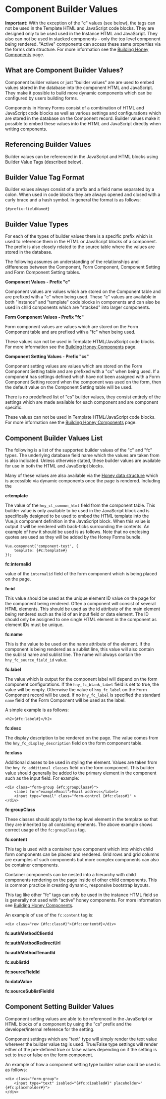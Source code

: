# Component Builder Values

**Important:** With the exception of the "c" values (see below), the tags can not be used in the Template HTML and JavaScript code blocks. They are designed only to be used used in the Instance HTML and JavaScript. They also can not be used in stacked components - only the top level component being rendered. "Active" components can access these same properties via the forms data structure. For more information see the [Building Honey Components](./Building-Honey-Components-1d1e380e-45bb-4ff6-8b17-565ca5f7854c.md) page.

## What are Component Builder Values?

Component builder values or just "builder values" are are used to embed values stored in the database into the component HTML and JavaScript. They make it possible to build more dynamic components which can be configured by users building forms. 

Components in Honey Forms consist of a combination of HTML and JavaScript code blocks as well as various settings and configurations which are stored in the database on the Component record. Builder values make it possible to embed these values into the HTML and JavaScript directly when writing components. 

## Referencing Builder Values

Builder values can be referenced in the JavaScript and HTML blocks using Builder Value Tags (described below). 

## Builder Value Tag Format

Builder values always consist of a prefix and a field name separated by a colon. When used in code blocks they are always opened and closed with a curly brace and a hash symbol. In general the format is as follows:

    {#prefix:fieldName#}

## Builder Value Types

For each of the types of builder values there is a specific prefix which is used to reference them in the HTML or JavaScript blocks of a component. The prefix is also closely related to the source table where the values are stored in the database. 

The following assumes an understanding of the relationships and differences between the Component, Form Component, Component Setting and Form Component Setting tables. 

**Component Values - Prefix "c"**

Component values are values which are stored on the Component table and are prefixed with a "c" when being used. These "c" values are available in both "instance" and "template" code blocks in components and can also be used in child components which are "stacked" into larger components. 

**Form Component Values - Prefix "fc"**

Form component values are values which are stored on the Form Component table and are prefixed with a "fc" when being used. 

These values can not be used in Template HTML/JavaScript code blocks. For more information see the [Building Honey Components](./Building-Honey-Components-1d1e380e-45bb-4ff6-8b17-565ca5f7854c.md) page.

**Component Setting Values - Prefix "cs"**

Component setting values are values which are stored on the Form Component Setting table and are prefixed with a "cs" when being used. If a component has settings defined which have not been assigned with a Form Component Setting record when the component was used on the form, then the default value on the Component Setting table will be used. 

There is no predefined list of "cs" builder values, they consist entirely of the settings which are made available for each component and are component specific. 

These values can not be used in Template HTML/JavaScript code blocks. For more information see the [Building Honey Components](./Building-Honey-Components-1d1e380e-45bb-4ff6-8b17-565ca5f7854c.md) page.

## Component Builder Values List

The following is a list of the supported builder values of the "c" and "fc" types. The underlying database field name which the values are taken from is also indicated. Unless otherwise stated, these builder values are available for use in both the HTML and JavaScript blocks. 

Many of these values are also available via the [Honey data structure](./Honey-Data-Structure-7992cfc5-8ba4-4fb8-a300-de79f8540a06.md) which is accessible via dynamic components once the page is rendered. Including the 

**c:template**

The value of the `hny_ct_common_html` field from the component table. This builder value is only available to be used in the JavaScript block and is specifically designed to be used to embed the HTML template into the Vue.js component definition in the JavaScript block. When this value is output it will be rendered with back-ticks surrounding the contents. An example of how it should be used is as follows. Note that no enclosing quotes are used as they will be added by the Honey Forms bundle. 

    Vue.component('component-test', {
    	template: {#c:template#}
    });

**fc:internalid**

 value of the `internalid` field of the form component which is being placed on the page. 

**fc:id**

This value should be used as the unique element ID value on the page for the component being rendered. Often a component will consist of several HTML elements. This should be used as the id attribute of the main element being rendered such as the id of an input field or data element. The ID should only be assigned to one single HTML element in the component as element IDs must be unique. 

**fc:name**

This is the value to be used on the name attribute of the element. If the component is being rendered as a sublist line, this value will also contain the sublist name and sublist line. The name will always contain the `hny_fc_source_field_id` value. 

**fc:label**

The value which is output for the component label will depend on the form component configurations.  If the `hny_fc_blank_label` field is set to true, the value will be empty. Otherwise the value of `hny_fc_label` on the Form Component record will be used. If no `hny_fc_label` is specified the standard `name` field of the Form Component will be used as the label. 

A simple example is as follows:

    <h2>{#fc:label#}</h2>

**fc:desc**

The display description to be rendered on the page. The value comes from the `hny_fc_display_description` field on the form component table. 

**fc:class**

Additional classes to be used in styling the element. Values are taken from the `hny_fc_additional_classes` field on the form component. This builder value should generally be added to the primary element in the component such as the input field. For example:

    <div class="form-group {#fc:groupClass#}">
        <label for="exampleEmail">Email address</label>
        <input type="email" class="form-control {#fc:class#}" >
    </div>

**fc:groupClass**

These classes should apply to the top level element in the template so that they are inherited by all containing elements. The above example shows correct usage of the `fc:groupClass` tag.

**fc:content**

This tag is used with a container type component which into which child form components can be placed and rendered. Grid rows and grid columns are examples of such components but more complex components can also be container components. 

Container components can be nested into a hierarchy with child components rendering on the page inside of other child components. This is common practice in creating dynamic, responsive bootstrap layouts. 

This tag like other "fc" tags can only be used in the instance HTML field so is generally not used with "active" honey components. For more information see [Building Honey Components](./Building-Honey-Components-1d1e380e-45bb-4ff6-8b17-565ca5f7854c.md).

An example of use of the `fc:content` tag is:

    <div class="row {#fc:class#}">{#fc:content#}</div>

**fc:authMethodClientId**

**fc:authMethodRedirectUrl**

**fc:authMethodTenantId**

**fc:sublistId**

**fc:sourceFieldId**

**fc:dataValue**

**fc:sourceSublistFieldId**

## Component Setting Builder Values

Component setting values are able to be referenced in the JavaScript or HTML blocks of a component by using the "cs" prefix and the developer/internal reference for the setting.

Component settings which are "text" type will simply render the text value wherever the builder value tag is used. True/False type settings will render either of the pre-defined true or false values depending on if the setting is set to true or false on the form component. 

An example of how a component setting type builder value could be used is as follows:

    <div class="form-group">
        <input type="text" isabled="{#fc:disabled#}" placeholder="{#fc:placeholder#}">
    </div>